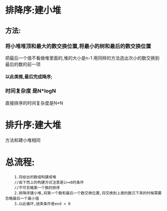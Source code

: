 # 排降序:建小堆
## 方法: 
### 将小堆堆顶和最大的数交换位置,将最小的树和最后的数交换位置
把最后一个值不看做堆里面的,堆的大小是n-1
用同样的方法选出次小的数交换到最后的数的前一项
#### 以此类推,最后完成降序;
### 时间复杂度 是N*logN
直接排序的时间复杂度是N*N
# 排升序:建大堆
方法和建小堆相同

# 总流程: 
        1.将给出的数组构建成堆
        //由下而上的构建方式注意是i>=0的条件
        //不可忽略第一个数的排序
        2.排降序建小堆,将第一个数和最后一个数交换位置,将交换到上面的数沉下来的时候需要忽略最后一个最小值
        3.以此循环,结束条件是end < 0